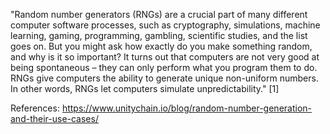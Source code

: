 "Random number generators (RNGs) are a crucial part of many different computer software processes, such as cryptography, simulations, machine learning, gaming, programming, gambling, scientific studies, and the list goes on. But you might ask how exactly do you make something random, and why is it so important?
It turns out that computers are not very good at being spontaneous – they can only perform what you program them to do. RNGs give computers the ability to generate unique non-uniform numbers. In other words, RNGs let computers simulate unpredictability." [1]


















References:
https://www.unitychain.io/blog/random-number-generation-and-their-use-cases/

